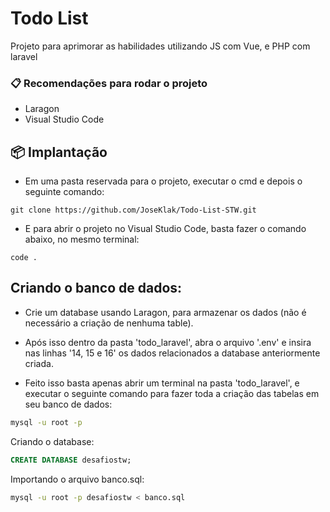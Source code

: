 # Todo List 

Projeto para aprimorar as habilidades utilizando JS com Vue, e PHP com laravel

### 📋 Recomendações para rodar o projeto

* Laragon <br>
* Visual Studio Code <br>

## 📦 Implantação

* Em uma pasta reservada para o projeto, executar o cmd e depois o seguinte comando:

```git
git clone https://github.com/JoseKlak/Todo-List-STW.git
```

* E para abrir o projeto no Visual Studio Code, basta fazer o comando abaixo, no mesmo terminal:

```git
code .
```

## Criando o banco de dados:

* Crie um database usando Laragon, para armazenar os dados (não é necessário a criação de nenhuma table).

* Após isso dentro da pasta 'todo_laravel', abra o arquivo '.env' e insira nas linhas '14, 15 e 16' os dados relacionados a database anteriormente criada.

* Feito isso basta apenas abrir um terminal na pasta 'todo_laravel', e executar o seguinte comando para fazer toda a criação das tabelas em seu banco de dados:

```bash
mysql -u root -p
```
Criando o database:
```sql
CREATE DATABASE desafiostw;
```
Importando o arquivo banco.sql:
```bash
mysql -u root -p desafiostw < banco.sql
```
    